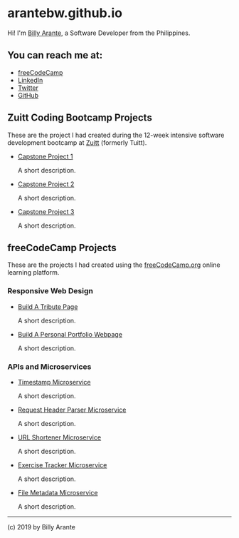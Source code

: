 # arantebw.github.io

Hi! I'm [Billy Arante](https://arantebw.github.io/build-a-personal-portfolio-webpage/), a Software Developer from the Philippines.

## You can reach me at:  

- [freeCodeCamp](https://www.freecodecamp.org/arantebw)
- [LinkedIn](https://www.linkedin.com/in/billyarante/)
- [Twitter](https://twitter.com/arantebw)
- [GitHub](https://github.com/arantebw)

## Zuitt Coding Bootcamp Projects

These are the project I had created during the 12-week intensive software development bootcamp at [Zuitt](https://zuitt.co/) (formerly Tuitt).

- [Capstone Project 1](#)

  A short description.
  
- [Capstone Project 2](#)

  A short description.
  
- [Capstone Project 3](#)

  A short description.

## freeCodeCamp Projects

These are the projects I had created using the [freeCodeCamp.org](#) online learning platform.

### Responsive Web Design

- [Build A Tribute Page](https://arantebw.github.io/build-a-tribute-page/)

  A short description.
  
- [Build A Personal Portfolio Webpage](https://arantebw.github.io/build-a-personal-portfolio-webpage/)

  A short description.
  
### APIs and Microservices

- [Timestamp Microservice](#)

  A short description.
  
- [Request Header Parser Microservice](#)

  A short description.
  
- [URL Shortener Microservice](#)

  A short description.
  
- [Exercise Tracker Microservice](#)

  A short description.
  
- [File Metadata Microservice](#)

  A short description.
  
---
(c) 2019 by Billy Arante
